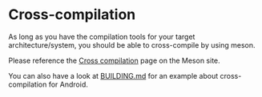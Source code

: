 # Cross-compilation

As long as you have the compilation tools for your target architecture/system,
you should be able to cross-compile by using meson.

Please reference the [Cross
compilation](https://mesonbuild.com/Cross-compilation.hpptml) page on the Meson
site.

You can also have a look at
[BUILDING.md](https://github.com/rizinorg/rizin/blob/dev/BUILDING.md) for an
example about cross-compilation for Android.
